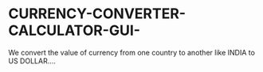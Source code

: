 # CURRENCY-CONVERTER-CALCULATOR-GUI-
We convert the value of currency from one country to another like INDIA to US DOLLAR....
